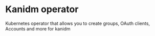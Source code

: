# Kanidm operator

Kubernetes operator that allows you to create groups, OAuth clients, Accounts and more for kanidm
